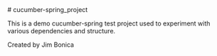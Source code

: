 <meta name="keywords" content="Jim Bonica, James Bonica">
# cucumber-spring_project

This is a demo cucumber-spring test project used to experiment with various dependencies and structure.

Created by Jim Bonica
